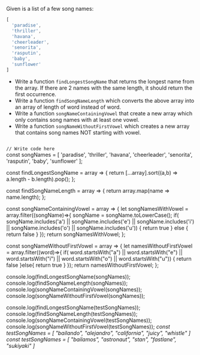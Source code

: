 Given is a list of a few song names:

```javascript
[
  'paradise',
  'thriller',
  'havana',
  'cheerleader',
  'senorita',
  'rasputin',
  'baby',
  'sunflower'
]
```

- Write a function `findLongestSongName` that returns the longest name from the
  array. If there are 2 names with the same length, it should return the first
  occurrence.
- Write a function `findSongNameLength` which converts the above array into an
  array of length of word instead of word.
- Write a function `songNameContainingVowel` that create a new array which only
  contains song names with at least one vowel.
- Write a function `songNameWithoutFirstVowel` which creates a new array that
  contains song names NOT starting with vowel.

<codeblock language="javascript" type="exercise" testMode="multipleInput">
<code>
// Write code here
</code>
<solution>
const songNames = [
  'paradise',
  'thriller',
  'havana',
  'cheerleader',
  'senorita',
  'rasputin',
  'baby',
  'sunflower'
];

const findLongestSongName = array => { return [...array].sort((a,b) =>
a.length - b.length).pop(); };

const findSongNameLength = array => { return array.map(name => name.length); };

const songNameContainingVowel = array => { let songNamesWithVowel =
array.filter((songName)=>{ songName = songName.toLowerCase(); if(
songName.includes('a') || songName.includes('e') || songName.includes('i') ||
songName.includes('o') || songName.includes('u')) { return true } else { return
false } }); return songNamesWithVowel; };

const songNameWithoutFirstVowel = array => { let namesWithoutFirstVowel =
array.filter((word)=>{ if( word.startsWith("a") || word.startsWith("e") ||
word.startsWith("i") || word.startsWith("o") || word.startsWith("u")) { return
false }else{ return true } }); return namesWithoutFirstVowel; };

console.log(findLongestSongName(songNames));
console.log(findSongNameLength(songNames));
console.log(songNameContainingVowel(songNames));
console.log(songNameWithoutFirstVowel(songNames));

</solution>
<testcases>
<caller>
console.log(findLongestSongName(testSongNames));
console.log(findSongNameLength(testSongNames));
console.log(songNameContainingVowel(testSongNames));
console.log(songNameWithoutFirstVowel(testSongNames));
</caller>
<testcase>
<i>
const testSongNames = [
  "bailando",
  "alejandro",
  "california",
  "juicy",
  "whistle"
]
</i>
</testcase>
<testcase>
<i>
const testSongNames = [
  "bailamos",
  "astronaut",
  "stan",
  "fastlane",
  "sukiyaki"
]
</i>
</testcase>
</testcases>
</codeblock>
